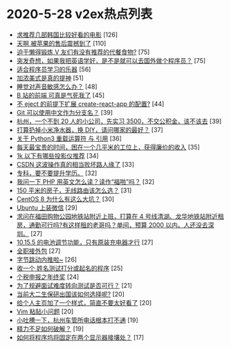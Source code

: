 # 2020-5-28 v2ex热点列表

+ [求推荐几部韩国比较好看的电影](https://www.v2ex.com/t/676189#reply126) [126]
+ [天啊 被苹果的售后震撼到了](https://www.v2ex.com/t/676287#reply110) [110]
+ [迫于懒得锻炼,V 友们有没有推荐的代餐食物?](https://www.v2ex.com/t/676197#reply75) [75]
+ [突发奇想，如果我把英语学好，是不是就可以去国外做个程序员？](https://www.v2ex.com/t/676204#reply75) [75]
+ [适合程序员学习的乐器](https://www.v2ex.com/t/676324#reply56) [56]
+ [加浓美式是真的提神](https://www.v2ex.com/t/676320#reply51) [51]
+ [睡觉对声音敏感怎么办？](https://www.v2ex.com/t/676195#reply48) [48]
+ [B 站的前端 可真是气死我了](https://www.v2ex.com/t/676352#reply45) [45]
+ [不 eject 的前提下扩展 create-react-app 的配置?](https://www.v2ex.com/t/676317#reply44) [44]
+ [Git 可以使用中文作为分支名？](https://www.v2ex.com/t/676231#reply39) [39]
+ [杭州，一个不到 20 人的小公司，先实习 3500，不交公积金，该不该去](https://www.v2ex.com/t/676288#reply39) [39]
+ [打算扔掉小米净水器，换 DIY，请问哪家的最好？](https://www.v2ex.com/t/676273#reply37) [37]
+ [关于 Python3 重载运算符 与 引用](https://www.v2ex.com/t/676315#reply36) [36]
+ [每天最宝贵的时间，困在一个几平米的工位上，获得廉价的收入](https://www.v2ex.com/t/676341#reply35) [35]
+ [1k 以下有哪些投影仪推荐](https://www.v2ex.com/t/676187#reply34) [34]
+ [CSDN 这波操作真的相当败坏路人缘了](https://www.v2ex.com/t/676403#reply33) [33]
+ [专科，要不要提升学历。](https://www.v2ex.com/t/676267#reply32) [32]
+ [我问一下 PHP 用英文怎么读？读作“福啪”吗？](https://www.v2ex.com/t/676294#reply32) [32]
+ [150 平米的房子，无线路由该怎么选？](https://www.v2ex.com/t/676215#reply31) [31]
+ [CentOS 8 为什么有这么大坑？](https://www.v2ex.com/t/676385#reply30) [30]
+ [Ubuntu 上装微信](https://www.v2ex.com/t/676235#reply29) [29]
+ [求问在福田购物公园地铁站附近上班，打算在 4 号线清湖、龙华地铁站附近租房，通勤可行吗?有这样租的老哥吗？单间，预算 2000 以内。人还没去深圳。](https://www.v2ex.com/t/676191#reply27) [27]
+ [10.15.5 的电池调节功能，只有原装充电器才行](https://www.v2ex.com/t/676222#reply27) [27]
+ [全职接外包](https://www.v2ex.com/t/676242#reply27) [27]
+ [字节跳动内推啦~](https://www.v2ex.com/t/676228#reply26) [26]
+ [收一个 姓名测试打分或起名的程序](https://www.v2ex.com/t/676251#reply25) [25]
+ [个税申报之年终奖](https://www.v2ex.com/t/676185#reply24) [24]
+ [为了规避面试难度转向测试是否可行？](https://www.v2ex.com/t/676290#reply21) [21]
+ [当前大二生保研出国该如何选择呢?](https://www.v2ex.com/t/676398#reply20) [20]
+ [给个人主页加了一个样式，简直不要太好看了](https://www.v2ex.com/t/676442#reply20) [20]
+ [Vim 粘贴小问题](https://www.v2ex.com/t/676194#reply20) [20]
+ [小吐槽一下，杭州车管所电话根本打不通](https://www.v2ex.com/t/676201#reply19) [19]
+ [精力不足如何破解？](https://www.v2ex.com/t/676284#reply19) [19]
+ [如何将程序坞将固定在两个显示器接壤处？](https://www.v2ex.com/t/676179#reply17) [17]
